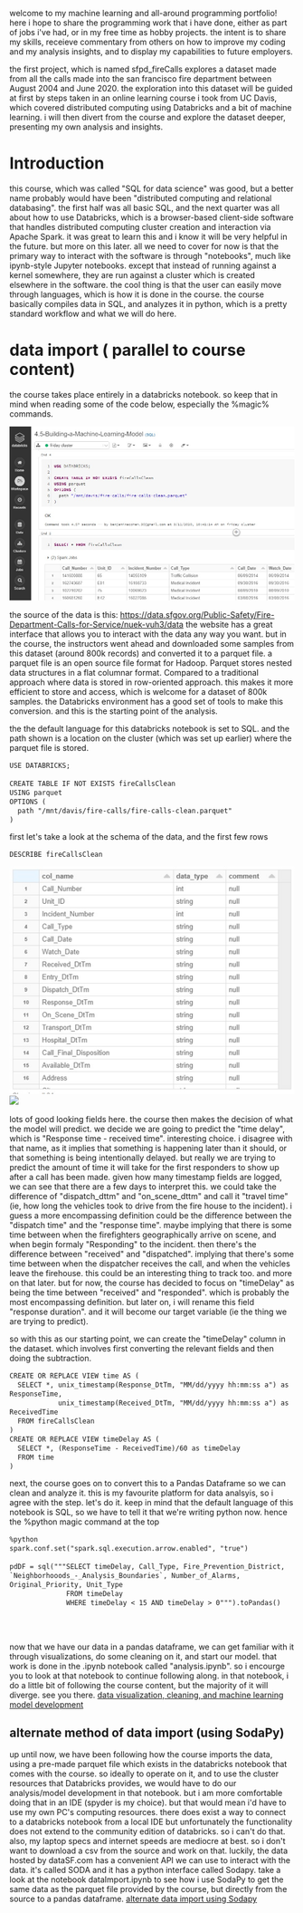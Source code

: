 welcome to my machine learning and all-around programming portfolio! here i hope to share the programming work that i have done, either as part of jobs i've had, or in my free time as hobby projects. the intent is to share my skills, receieve commentary from others on how to improve my coding and my analysis insights, and to display my capabilities to future employers. 

the first project, which is named sfpd_fireCalls explores a dataset made from all the calls made into the san francisco fire department between August 2004 and June 2020. the exploration into this dataset will be guided at first by steps taken in an online learning course i took from UC Davis, which covered distributed computing using Databricks and a bit of machine learning. i will then divert from the course and explore the dataset deeper, presenting my own analysis and insights.

# Introduction

this course, which was called "SQL for data science" was good, but a better name probably would have been "distributed computing and relational databasing". the first half was all basic SQL, and the next quarter was all about how to use Databricks, which is a browser-based client-side software that handles distributed computing cluster creation and interaction via Apache Spark. it was great to learn this and i know it will be very helpful in the future. but more on this later. all we need to cover for now is that the primary way to interact with the software is through "notebooks", much like ipynb-style Jupyter notebooks. except that instead of running against a kernel somewhere, they are run against a cluster which is created elsewhere in the software. the cool thing is that the user can easily move through languages, which is how it is done in the course. the course basically compiles data in SQL, and analyzes it in python, which is a pretty standard workflow and what we will do here.

# data import ( parallel to course content)

the course takes place entirely in a databricks notebook. so keep that in mind when reading some of the code below, especially the %magic% commands. 

![screenshot of databricks notebook](screenshots/databricks_env.jpg)

the source of the data is this: https://data.sfgov.org/Public-Safety/Fire-Department-Calls-for-Service/nuek-vuh3/data
the website has a great interface that allows you to interact with the data any way you want. but in the course, the instructors went ahead and downloaded some samples from this dataset (around 800k records) and converted it to a parquet file. a parquet file is an open source file format for Hadoop. Parquet stores nested data structures in a flat columnar format. Compared to a traditional approach where data is stored in row-oriented approach. this makes it more efficient to store and access, which is welcome for a dataset of 800k samples. the Databricks environment has a good set of tools to make this conversion. and this is the starting point of the analysis.

the the default language for this databricks notebook is set to SQL. and the path shown is a location on the cluster (which was set up earlier) where the parquet file is stored.
```
USE DATABRICKS;

CREATE TABLE IF NOT EXISTS fireCallsClean
USING parquet
OPTIONS (
  path "/mnt/davis/fire-calls/fire-calls-clean.parquet"
)
```

first let's take a look at the schema of the data, and the first few rows
	
```
DESCRIBE fireCallsClean
```
![](screenshots/fireCallsSchema.jpg)
![](fireCallsHeader.jpg)

lots of good looking fields here.
the course then makes the decision of what the model will predict. we decide we are going to predict the "time delay", which is "Response time - received time". interesting choice. i disagree with that name, as it implies that something is happening later than it should, or that something is being intentionally delayed. but really we are trying to predict the amount of time it will take for the first responders to show up after a call has been made. given how many timestamp fields are logged, we can see that there are a few days to interpret this. we could take the difference of "dispatch_dttm" and "on_scene_dttm" and call it "travel time" (ie, how long the vehicles took to drive from the fire house to the incident). i guess a more encompassing definition could be the difference between the "dispatch time" and the "response time". maybe implying that there is some time between when the firefighters geographically arrive on scene, and when begin formaly "Responding" to the incident. then there's the difference between "received" and "dispatched". implying that there's some time between when the dispatcher receives the call, and when the vehicles leave the firehouse. this could be an interesting thing to track too. and more on that later. but for now, the course has decided to focus on "timeDelay" as being the time between "received" and "responded". which is probably the most encompassing definition. but later on, i will rename this field "response duration". and it will become our target variable (ie the thing we are trying to predict).

so with this as our starting point, we can create the "timeDelay" column in the dataset. which involves first converting the relevant fields and then doing the subtraction.

```
CREATE OR REPLACE VIEW time AS (
  SELECT *, unix_timestamp(Response_DtTm, "MM/dd/yyyy hh:mm:ss a") as ResponseTime, 
            unix_timestamp(Received_DtTm, "MM/dd/yyyy hh:mm:ss a") as ReceivedTime
  FROM fireCallsClean
)
CREATE OR REPLACE VIEW timeDelay AS (
  SELECT *, (ResponseTime - ReceivedTime)/60 as timeDelay
  FROM time
)
```

next, the course goes on to convert this to a Pandas Dataframe so we can clean and analyze it. this is my favourite platform for data analsyis, so i agree with the step. let's do it. keep in mind that the default language of this notebook is SQL, so we have to tell it that we're writing python now. hence the %python magic command at the top

```
%python
spark.conf.set("spark.sql.execution.arrow.enabled", "true")

pdDF = sql("""SELECT timeDelay, Call_Type, Fire_Prevention_District, `Neighborhooods_-_Analysis_Boundaries`, Number_of_Alarms, Original_Priority, Unit_Type
              FROM timeDelay 
              WHERE timeDelay < 15 AND timeDelay > 0""").toPandas()


			  
```

now that we have our data in a pandas dataframe, we can get familiar with it through visualizations, do some cleaning on it, and start our model. that work is done in the .ipynb notebook called "analysis.ipynb". so i encourge you to look at that notebook to continue following along. in that notebook, i do a little bit of following the course content, but the majority of it will diverge. see you there.
[data visualization, cleaning, and machine learning model development](analysis.ipynb)

## alternate method of data import (using SodaPy)

up until now, we have been following how the course imports the data, using a pre-made parquet file which exists in the databricks notebook that comes with the course. so ideally to operate on it, and to use the cluster resources that Databricks provides, we would have to do our analysis/model development in that notebook. but i am more comfortable doing that in an IDE (spyder is my choice). but that would mean i'd have to use my own PC's computing resources. there does exist a way to connect to a databricks notebook from a local IDE but unfortunately the functionality does not extend to the community edition of databricks. so i can't do that. also, my laptop specs and internet speeds are mediocre at best. so i don't want to download a csv from the source and work on that. luckily, the data hosted by dataSF.com has a convenient API we can use to interact with the data. it's called SODA and it has a python interface called Sodapy. take a look at the notebook dataImport.ipynb to see how i use SodaPy to get the same data as the parquet file provided by the course, but directly from the source to a pandas dataframe.
[alternate data import using Sodapy](dataImport.ipynb)








